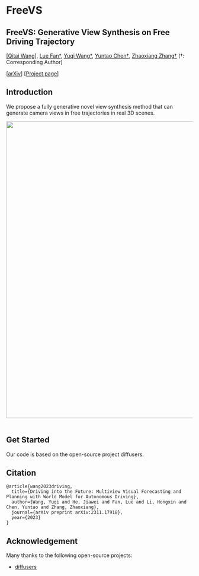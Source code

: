# FreeVS
## FreeVS: Generative View Synthesis on Free Driving Trajectory
[[Qitai Wang]](https://github.com/esdolo), [Lue Fan*](https://lue.fan/), [Yuqi Wang*](https://robertwyq.github.io/), [Yuntao Chen†](https://scholar.google.com/citations?user=iLOoUqIAAAAJ), [Zhaoxiang Zhang†](https://zhaoxiangzhang.net/)
(†: Corresponding Author)

[[arXiv](https://arxiv.org/abs/2311.17918)] [[Project page](https://drive-wm.github.io/)]

## Introduction
We propose a fully generative novel view synthesis method that can generate camera views in free trajectories in real 3D scenes.
<div align="center">
  <img src="figs/FreeVS_pipeline.png" width="800"/>
</div><br/>

## Get Started
Our code is based on the open-source project diffusers.

## Citation
```
@article{wang2023driving,
  title={Driving into the Future: Multiview Visual Forecasting and Planning with World Model for Autonomous Driving},
  author={Wang, Yuqi and He, Jiawei and Fan, Lue and Li, Hongxin and Chen, Yuntao and Zhang, Zhaoxiang},
  journal={arXiv preprint arXiv:2311.17918},
  year={2023}
}
```

## Acknowledgement 
Many thanks to the following open-source projects:
* [diffusers](https://github.com/huggingface/diffusers)
